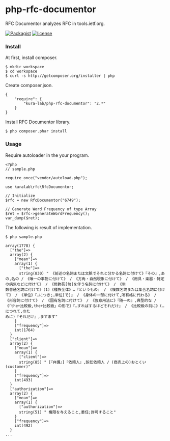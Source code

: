 # php-rfc-documentor
RFC Documentor analyzes RFC in tools.ietf.org.

[![Packagist](https://img.shields.io/packagist/v/kura-lab/php-rfc-documentor.svg)](https://packagist.org/packages/kura-lab/php-rfc-documentor)
[![license](https://img.shields.io/github/license/mashape/apistatus.svg)](https://github.com/kura-lab/php-rfc-documentor/blob/master/LICENSE)

### Install

At first, install composer.

```
$ mkdir workspace
$ cd workspace
$ curl -s http://getcomposer.org/installer | php
```

Create composer.json.

```
{
    "require": {
        "kura-lab/php-rfc-documentor": "2.*"
    }
}
```

Install RFC Documentor library.

```
$ php composer.phar install
```

### Usage

Require autoloader in the your program.

```
<?php
// sample.php

require_once("vendor/autoload.php");

use kuralab\rfc\RfcDocumentor;

// Initialize
$rfc = new RfcDocumentor("6749");

// Generate Word Frequency of type Array
$ret = $rfc->generateWordFrequency();
var_dump($ret);
```

The following is result of implementation.

```
$ php sample.php

array(1778) {
  ["the"]=>
  array(2) {
    ["mean"]=>
    array(1) {
      ["the"]=>
      string(830) " 《前述の名詞または文脈でそれと分かる名詞に付けて》『その』,あの,名の / 《唯一の事物に付けて》 / 《方角・自然現象に付けて》 / 《用具・楽器・特定の病気などに付けて》 / 《修飾吾[句]を伴う名詞に付けて》 / 《単
数普通名詞に付けて》(1)《種族全体》…『というもの』 / 《複数名詞または集合名詞に付けて》 / 《単位》『…につき;…単位[で]』 / 《身体の一部に付けて,所有格に代わる》 / 《形容詞に付けて》 / 《固有名詞に付けて》 / 《強意用法に》『随一の』,典型的な / 《「the+比較級,the+比較級」の形で》『…すればするほどそれだけ』 / 《比較級の前に》(…につれて,のた
めに)『それだけ』,ますます"
    }
    ["frequency"]=>
    int(1764)
  }
  ["client"]=>
  array(2) {
    ["mean"]=>
    array(1) {
      ["client"]=>
      string(85) " [『弁護』]『依頼人』,訴訟依頼人 / (商売上の)おとくい(customer)"
    }
    ["frequency"]=>
    int(493)
  }
  ["authorization"]=>
  array(2) {
    ["mean"]=>
    array(1) {
      ["authorization"]=>
      string(51) " 権限を与えること,委任;許可すること"
    }
    ["frequency"]=>
    int(492)
  }
...
```
